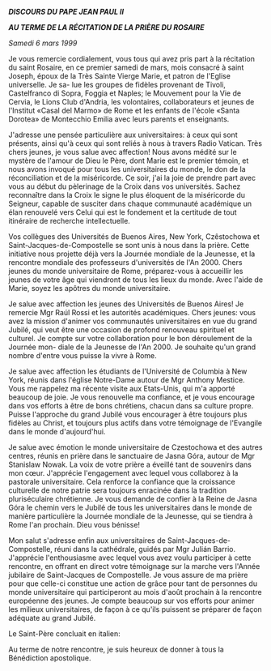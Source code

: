 ***DISCOURS DU PAPE JEAN PAUL II***

***AU TERME DE LA RÉCITATION DE LA PRIÈRE DU ROSAIRE***

*Samedi 6 mars 1999*

Je vous remercie cordialement, vous tous qui avez pris part à la récitation du saint Rosaire, en ce premier samedi de mars, mois consacré à saint Joseph, époux de la Très Sainte Vierge Marie, et patron de l'Eglise universelle. Je sa- lue les groupes de fidèles provenant de Tivoli, Castelfranco di Sopra, Foggia et Naples; le Mouvement pour la Vie de Cervia, le Lions Club d'Andria, les volontaires, collaborateurs et jeunes de l'Institut «Casal del Marmo» de Rome et les enfants de l'école «Santa Dorotea» de Montecchio Emilia avec leurs parents et enseignants.

J'adresse une pensée particulière aux universitaires: à ceux qui sont présents, ainsi qu'à ceux qui sont reliés à nous à travers Radio Vatican. Très chers jeunes, je vous salue avec affection! Nous avons médité sur le mystère de l'amour de Dieu le Père, dont Marie est le premier témoin, et nous avons invoqué pour tous les universitaires du monde, le don de la réconciliation et de la miséricorde. Ce soir, j'ai la joie de prendre part avec vous au début du pèlerinage de la Croix dans vos universités. Sachez reconnaître dans la Croix le signe le plus éloquent de la miséricorde du Seigneur, capable de susciter dans chaque communauté académique un élan renouvelé vers Celui qui est le fondement et la certitude de tout itinéraire de recherche intellectuelle.

Vos collègues des Universités de Buenos Aires, New York, Czêstochowa et Saint-Jacques-de-Compostelle se sont unis à nous dans la prière. Cette initiative nous projette déjà vers la Journée mondiale de la Jeunesse, et la rencontre mondiale des professeurs d'universités de l'An 2000. Chers jeunes du monde universitaire de Rome, préparez-vous à accueillir les jeunes de votre âge qui viendront de tous les lieux du monde. Avec l'aide de Marie, soyez les apôtres du monde universitaire.

Je salue avec affection les jeunes des Universités de Buenos Aires! Je remercie Mgr Raúl Rossi et les autorités académiques. Chers jeunes: vous avez la mission d'animer vos communautés universitaires en vue du grand Jubilé, qui veut être une occasion de profond renouveau spirituel et culturel. Je compte sur votre collaboration pour le bon déroulement de la Journée mon- diale de la Jeunesse de l'An 2000. Je souhaite qu'un grand nombre d'entre vous puisse la vivre à Rome.

Je salue avec affection les étudiants de l'Université de Columbia à New York, réunis dans l'église Notre-Dame autour de Mgr Anthony Mestice. Vous me rappelez ma récente visite aux Etats-Unis, qui m'a apporté beaucoup de joie. Je vous renouvelle ma confiance, et je vous encourage dans vos efforts à être de bons chrétiens, chacun dans sa culture propre. Puisse l'approche du grand Jubilé vous encourager à être toujours plus fidèles au Christ, et toujours plus actifs dans votre témoignage de l'Evangile dans le monde d'aujourd'hui.

Je salue avec émotion le monde universitaire de Czestochowa et des autres centres, réunis en prière dans le sanctuaire de Jasna Góra, autour de Mgr Stanislaw Nowak. La voix de votre prière a éveillé tant de souvenirs dans mon cœur. J'apprécie l'engagement avec lequel vous collaborez à la pastorale universitaire. Cela renforce la confiance que la croissance culturelle de notre patrie sera toujours enracinée dans la tradition pluriséculaire chrétienne. Je vous demande de confier à la Reine de Jasna Góra le chemin vers le Jubilé de tous les universitaires dans le monde de manière particulière la Journée mondiale de la Jeunesse, qui se tiendra à Rome l'an prochain. Dieu vous bénisse!

Mon salut s'adresse enfin aux universitaires de Saint-Jacques-de-Compostelle, réuni dans la cathédrale, guidés par Mgr Julián Barrio. J'apprécie l'enthousiasme avec lequel vous avez voulu participer à cette rencontre, en offrant en direct votre témoignage sur la marche vers l'Année jubilaire de Saint-Jacques de Compostelle. Je vous assure de ma prière pour que celle-ci constitue une action de grâce pour tant de personnes du monde universitaire qui participeront au mois d'août prochain à la rencontre européenne des jeunes. Je compte beaucoup sur vos efforts pour animer les milieux universitaires, de façon à ce qu'ils puissent se préparer de façon adéquate au grand Jubilé.

Le Saint-Père concluait en italien:

Au terme de notre rencontre, je suis heureux de donner à tous la Bénédiction apostolique.